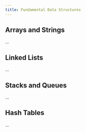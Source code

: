 ```yaml
---
title: Fundamental Data Structures
---
```


## Arrays and Strings

...

## Linked Lists

...

## Stacks and Queues

...

## Hash Tables

...